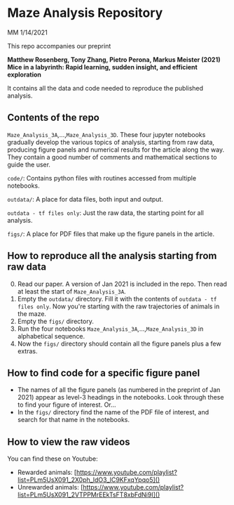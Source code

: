 # Maze Analysis Repository

MM 1/14/2021

This repo accompanies our preprint

**Matthew Rosenberg, Tony Zhang, Pietro Perona, Markus Meister (2021) Mice in a labyrinth: Rapid learning, sudden insight, and efficient exploration**

It contains all the data and code needed to reproduce the published analysis.

## Contents of the repo
`Maze_Analysis_3A`,...,`Maze_Analysis_3D`. These four jupyter notebooks gradually develop the various topics of analysis, starting from raw data, producing figure panels and numerical results for the article along the way. They contain a good number of comments and mathematical sections to guide the user.

`code/`: Contains python files with routines accessed from multiple notebooks.

`outdata/`: A place for data files, both input and output. 

`outdata - tf files only`: Just the raw data, the starting point for all analysis.

`figs/`: A place for PDF files that make up the figure panels in the article.

## How to reproduce all the analysis starting from raw data

0. Read our paper. A version of Jan 2021 is included in the repo. Then read at least the start of `Maze_Analysis_3A`.  
1. Empty the `outdata/` directory. Fill it with the contents of `outdata - tf files only`. Now you're starting with the raw trajectories of animals in the maze.
2. Empty the `figs/` directory.
3. Run the four notebooks `Maze_Analysis_3A`,...,`Maze_Analysis_3D` in alphabetical sequence.
4. Now the `figs/` directory should contain all the figure panels plus a few extras. 

## How to find code for a specific figure panel
- The names of all the figure panels (as numbered in the preprint of Jan 2021) appear as level-3 headings in the notebooks. Look through these to find your figure of interest. Or...
- In the `figs/` directory find the name of the PDF file of interest, and search for that name in the notebooks.

## How to view the raw videos
You can find these on Youtube:

- Rewarded animals: [https://www.youtube.com/playlist?list=PLm5UsX091_2X0ph_ldO3_lC9KFxqYpqo5]()
- Unrewarded animals: [https://www.youtube.com/playlist?list=PLm5UsX091_2VTPPMrEEkTsFT8xbFdNi9I]()
